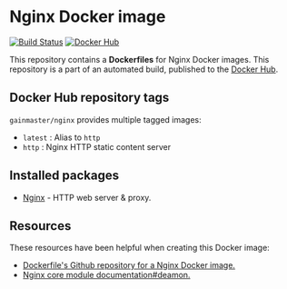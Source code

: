 # Nginx Docker image

[![Build Status](http://ci.hesjevik.im/buildStatus/icon?job=docker-nginx)](http://ci.hesjevik.im/job/docker-nginx/) [![Docker Hub](https://img.shields.io/badge/docker-ready-blue.svg?style=plastic)][docker_hub_repository]

This repository contains a **Dockerfiles** for Nginx Docker images. This repository is a part of an automated build, published to the [Docker Hub][docker_hub_repository].

[docker_hub_repository]: https://registry.hub.docker.com/u/gainmaster/nginx/

## Docker Hub repository tags

`gainmaster/nginx` provides multiple tagged images:

* `latest` : Alias to `http`
* `http` : Nginx HTTP static content server

## Installed packages

* [Nginx][nginx] - HTTP web server & proxy.

[nginx]: http://nginx.org/

## Resources

These resources have been helpful when creating this Docker image:

* [Dockerfile's Github repository for a Nginx Docker image.][github_repository_dockerfile_nginx]
* [Nginx core module documentation#deamon.][nginx_core_module_documentation#deamon]

[github_repository_dockerfile_nginx]: https://github.com/dockerfile/nginx
[nginx_core_module_documentation#deamon]: http://nginx.org/en/docs/ngx_core_module.html#daemon
